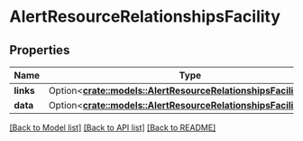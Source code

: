 # AlertResourceRelationshipsFacility

## Properties

Name | Type | Description | Notes
------------ | ------------- | ------------- | -------------
**links** | Option<[**crate::models::AlertResourceRelationshipsFacilityLinks**](AlertResource_relationships_facility_links.md)> |  | [optional]
**data** | Option<[**crate::models::AlertResourceRelationshipsFacilityData**](AlertResource_relationships_facility_data.md)> |  | [optional]

[[Back to Model list]](../README.md#documentation-for-models) [[Back to API list]](../README.md#documentation-for-api-endpoints) [[Back to README]](../README.md)


